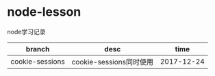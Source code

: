 # node-lesson
node学习记录  

branch|desc|time
---|---|---
cookie-sessions|cookie-sessions同时使用|2017-12-24
